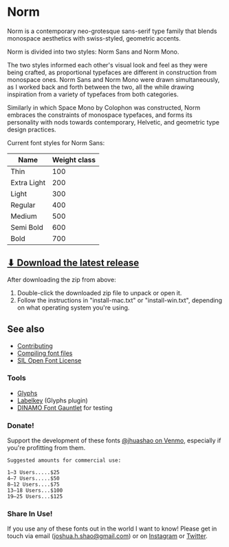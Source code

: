 # Norm
Norm is a contemporary neo-grotesque sans-serif type family that blends monospace aesthetics with swiss-styled, geometric accents. 

Norm is divided into two styles: Norm Sans and Norm Mono.

The two styles informed each other's visual look and feel as they were being crafted, as proportional typefaces are different in construction from monospace ones. Norm Sans and Norm Mono were drawn simultaneously, as I worked back and forth between the two, all the while drawing inspiration from a variety of typefaces from both categories.

Similarly in which Space Mono by Colophon was constructed, Norm embraces the constraints of monospace typefaces, and forms its personality with nods towards contemporary, Helvetic, and geometric type design practices. 

Current font styles for Norm Sans:

| Name                 | Weight class
| -------------------- | ----------------
| Thin                 | 100
| Extra Light          | 200
| Light                | 300
| Regular              | 400
| Medium               | 500
| Semi Bold            | 600
| Bold                 | 700

## [⬇︎ Download the latest release]()

After downloading the zip from above:

1. Double-click the downloaded zip file to unpack or open it.
2. Follow the instructions in "install-mac.txt" or "install-win.txt", depending
   on what operating system you're using.
   
## See also

- [Contributing](CONTRIBUTING.md)
- [Compiling font files](CONTRIBUTING.md#compiling-font-files)
- [SIL Open Font License](LICENSE.txt)   
   
### Tools
- [Glyphs](https://glyphsapp.com/)
- [Labelkey](https://github.com/RobertPratley/labelKey) (Glyphs plugin)
- [DINAMO Font Gauntlet](https://dinamodarkroom.com/) for testing   
   
### Donate!
Support the development of these fonts [@jhuashao on Venmo](https://venmo.com/jhuashao), especially if you're profitting from them.
```
Suggested amounts for commercial use:

1–3 Users.....$25
4–7 Users.....$50
8–12 Users....$75
13–18 Users...$100
19–25 Users...$125
```

### Share In Use!
If you use any of these fonts out in the world I want to know! Please get in touch via email (joshua.h.shao@gmail.com) or on [Instagram](https://instagram.com/jhuashao) or [Twitter](https://twitter.com/jhuashao).
